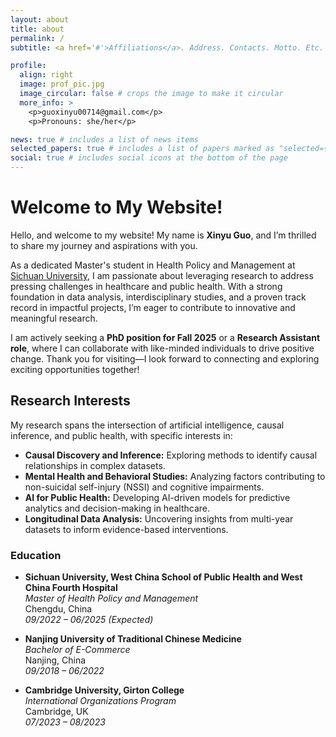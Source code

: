 ```yaml
---
layout: about
title: about
permalink: /
subtitle: <a href='#'>Affiliations</a>. Address. Contacts. Motto. Etc.

profile:
  align: right
  image: prof_pic.jpg
  image_circular: false # crops the image to make it circular
  more_info: >
    <p>guoxinyu00714@gmail.com</p>
    <p>Pronouns: she/her</p>

news: true # includes a list of news items
selected_papers: true # includes a list of papers marked as "selected={true}"
social: true # includes social icons at the bottom of the page
---
```

  <h1>Welcome to My Website!</h1>
  <p>Hello, and welcome to my website! My name is <strong>Xinyu Guo</strong>, and I’m thrilled to share my journey and aspirations with you.</p>
  <p>
    As a dedicated Master's student in Health Policy and Management at <a href="https://en.scu.edu.cn/" target="_blank"> Sichuan University</a>, I am passionate about leveraging research to address pressing challenges in healthcare and public health.
    With a strong foundation in data analysis, interdisciplinary studies, and a proven track record in impactful projects, I’m eager to contribute to innovative and meaningful research.
  </p>
  <p>
    I am actively seeking a <strong>PhD position for Fall 2025</strong> or a <strong>Research Assistant role</strong>, where I can collaborate with like-minded individuals to drive positive change.
    Thank you for visiting—I look forward to connecting and exploring exciting opportunities together!
  </p>
  
  <h2>Research Interests</h2>
<p>
  My research spans the intersection of artificial intelligence, causal inference, and public health, with specific interests in:
</p>
<ul>
  <li><strong>Causal Discovery and Inference:</strong> Exploring methods to identify causal relationships in complex datasets.</li>
  <li><strong>Mental Health and Behavioral Studies:</strong> Analyzing factors contributing to non-suicidal self-injury (NSSI) and cognitive impairments.</li>
  <li><strong>AI for Public Health:</strong> Developing AI-driven models for predictive analytics and decision-making in healthcare.</li>
  <li><strong>Longitudinal Data Analysis:</strong> Uncovering insights from multi-year datasets to inform evidence-based interventions.</li>
</ul>



  ### Education

- **Sichuan University, West China School of Public Health and West China Fourth Hospital**  
  *Master of Health Policy and Management*  
  Chengdu, China  
  *09/2022 – 06/2025 (Expected)*  

- **Nanjing University of Traditional Chinese Medicine**  
  *Bachelor of E-Commerce*  
  Nanjing, China  
  *09/2018 – 06/2022*  

- **Cambridge University, Girton College**  
  *International Organizations Program*  
  Cambridge, UK  
  *07/2023 – 08/2023*

  
